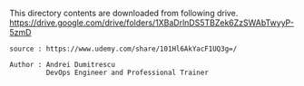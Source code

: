 This directory contents are downloaded from following drive.
    https://drive.google.com/drive/folders/1XBaDrlnDS5TBZek6ZzSWAbTwyyP-5zmD
    
    source : https://www.udemy.com/share/101Hl6AkYacF1UQ3g=/
    
    Author : Andrei Dumitrescu
             DevOps Engineer and Professional Trainer

